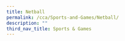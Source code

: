 ```yaml
---
title: Netball
permalink: /cca/Sports-and-Games/Netball/
description: ""
third_nav_title: Sports & Games
---
```

